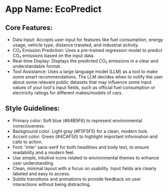 # **App Name**: EcoPredict

## Core Features:

- Data Input: Accepts user input for features like fuel consumption, energy usage, vehicle type, distance traveled, and industrial activity.
- CO₂ Emission Prediction: Uses a pre-trained regression model to predict CO₂ emissions based on the input data.
- Real-time Display: Displays the predicted CO₂ emissions in a clear and understandable format.
- Tool Assistance: Uses a large language model (LLM) as a tool to make some smart recommendations. The LLM decides when to notify the user about some relevant public datasets that may influence some input values of your tool's input fields, such as official fuel consumption or electricity ratings for different makes/models of cars. 

## Style Guidelines:

- Primary color: Soft blue (#64B5F6) to represent environmental consciousness.
- Background color: Light gray (#F5F5F5) for a clean, modern look.
- Accent color: Green (#4CAF50) to highlight important information and calls to action.
- Font: 'Inter' sans-serif for both headlines and body text, to ensure readability and a modern feel.
- Use simple, intuitive icons related to environmental themes to enhance user understanding.
- Clean, minimal layout with a focus on usability. Input fields are clearly labeled and easy to access.
- Subtle transitions and animations to provide feedback on user interactions without being distracting.